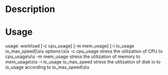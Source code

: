 # Description


# Usage
usage: workload [-c cpu_usage] [-m mem_usage] [-i io_usage io_max_speed]\s\s
  options:\s\s
    -c cpu_usage		stress the utilization of CPU to cpu_usage\s\s
    -m mem_usage		stress the utilization of memory to mem_usage\s\s
    -i io_usage io_max_speed	stress the utilization of disk io to io_usage according to io_max_speed\s\s

